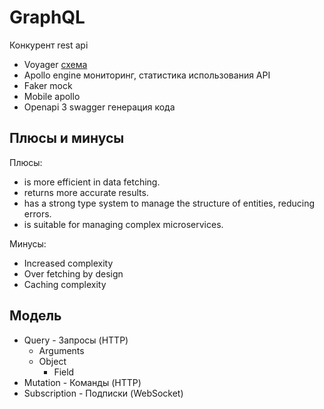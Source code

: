 # GraphQL

Конкурент rest api

- Voyager [схема](https://habr.com/ru/articles/852998/)
- Apollo engine мониторинг, статистика использования API
- Faker mock
- Mobile apollo
- Openapi 3 swagger генерация кода

## Плюсы и минусы

Плюсы:

- is more efficient in data fetching.
- returns more accurate results.
- has a strong type system to manage the structure of entities, reducing errors.
- is suitable for managing complex microservices.

Минусы:

- Increased complexity
- Over fetching by design
- Caching complexity

## Модель

- Query - Запросы (HTTP)
  - Arguments
  - Object
    - Field
- Mutation - Команды (HTTP)
- Subscription - Подписки (WebSocket)
